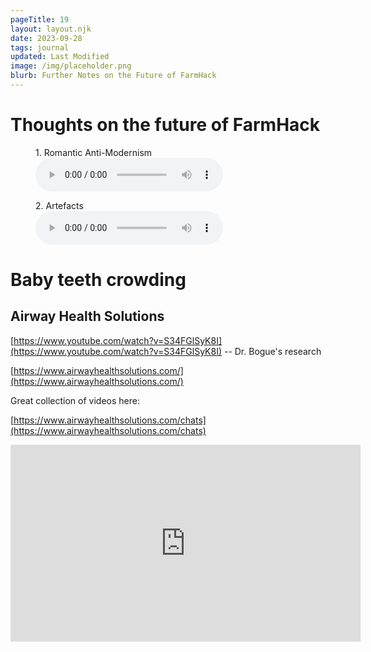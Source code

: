 ```yaml
---
pageTitle: 19
layout: layout.njk
date: 2023-09-28
tags: journal
updated: Last Modified
image: /img/placeholder.png
blurb: Further Notes on the Future of FarmHack 
---
```


# Thoughts on the future of FarmHack

<figure>
  <figcaption>1. Romantic Anti-Modernism</figcaption>
  <audio controls src="/img/audio/test.mp3">
    <a href="/img/audio/test.mp3"> Download audio </a>
  </audio>
</figure>

<figure>
  <figcaption>2. Artefacts</figcaption>
  <audio controls src="/img/audio/test.mp3">
    <a href="/img/audio/test.mp3"> Download audio </a>
  </audio>
</figure>

# Baby teeth crowding

## Airway Health Solutions

[https://www.youtube.com/watch?v=S34FGlSyK8I](https://www.youtube.com/watch?v=S34FGlSyK8I) -- Dr. Bogue's research

[https://www.airwayhealthsolutions.com/](https://www.airwayhealthsolutions.com/)

Great collection of videos here:

[https://www.airwayhealthsolutions.com/chats](https://www.airwayhealthsolutions.com/chats)


<iframe width="560" height="315" src="https://www.youtube.com/embed/8tsVh0V7ZM0?si=RTT1rK88B-00SX6J" title="YouTube video player" frameborder="0" allow="accelerometer; autoplay; clipboard-write; encrypted-media; gyroscope; picture-in-picture; web-share" allowfullscreen></iframe>


